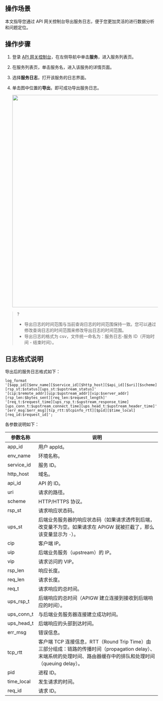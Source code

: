 ## 操作场景
本文指导您通过 API 网关控制台导出服务日志，便于您更加灵活的进行数据分析和问题定位。

## 操作步骤
1. 登录 [API 网关控制台](https://console.cloud.tencent.com/apigateway/index)，在左侧导航中单击**服务**，进入服务列表页。
2. 在服务列表页，单击服务名，进入该服务的详情页面。
3. 选择**服务日志**，打开该服务的日志界面。
4. 单击图中位置的**导出**，即可成功导出服务日志。

	<img src="https://qcloudimg.tencent-cloud.cn/raw/acf0e7789f17e42ec6070c0b6156cfd7.png" width="700"/>

>? 
>- 导出日志的时间范围与当前查询日志的时间范围保持一致。您可以通过修改查询日志的时间范围来修改导出日志的时间范围。
>- 导出日志的格式为 csv，文件统一命名为：服务日志-服务 ID（开始时间 - 结束时间）。


## 日志格式说明
导出后的服务日志格式如下：
```
log_format  
'[$app_id][$env_name][$service_id][$http_host][$api_id][$uri][$scheme][rsp_st:$status][ups_st:$upstream_status]'
'[cip:$remote_addr][uip:$upstream_addr][vip:$server_addr][rsp_len:$bytes_sent][req_len:$request_length]' 
'[req_t:$request_time][ups_rsp_t:$upstream_response_time][ups_conn_t:$upstream_connect_time][ups_head_t:$upstream_header_time]'
'[err_msg:$err_msg][tcp_rtt:$tcpinfo_rtt][$pid][$time_local][req_id:$request_id]';
```
各参数说明如下：

| 参数名称 | 说明 |
|---------|---------|
| app_id | 用户 appId。 | 
| env_name |环境名称。|
| service_id | 服务 ID。|
| http_host | 域名。|
| api_id | API 的 ID。 |
| uri |请求的路径。|
| scheme |  HTTP/HTTPS 协议。|
| rsp_st | 请求响应状态码。 |
| ups_st | 后端业务服务器的响应状态码（如果请求透传到后端，改变量不为空。如果请求在 APIGW 就被拦截了，那么该变量显示为 `-`）。|
| cip |    客户端 IP。|
| uip |     后端业务服务（upstream）的 IP。
| vip |    请求访问的 VIP。|
| rsp_len | 响应长度。 |
| req_len | 请求长度。| 
| req_t | 请求响应的总时间。|
| ups_rsp_t | 后端响应的总时间（APIGW 建立连接到接收到后端响应的时间）。|
| ups_conn_t |与后端业务服务器连接建立成功时间。|
| ups_head_t |后端响应的头部到达时间。|
| err_msg |   错误信息。|
| tcp_rtt |   客户端 TCP 连接信息，RTT（Round Trip Time）由三部分组成：链路的传播时间（propagation delay）、末端系统的处理时间、路由器缓存中的排队和处理时间（queuing delay）。|
| pid | 进程 ID。 |
| time_local | 发生请求的时间。 |
| req_id | 请求 ID。 |

